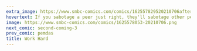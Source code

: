 ```yaml
---
extra_image: https://www.smbc-comics.com/comics/162557829520210706after.png
hovertext: If you sabotage a peer just right, they'll sabotage other peers so you don't have to.
image: https://www.smbc-comics.com/comics/1625578053-20210706.png
next_comic: second-coming-3
prev_comic: pemdas
title: Work Hard
---
```


